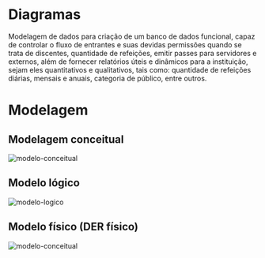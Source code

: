 # Diagramas

Modelagem de dados para criação de um banco de dados funcional, capaz de controlar o fluxo de entrantes e suas devidas permissões quando se trata de discentes, quantidade de refeições, emitir passes para servidores e externos, além de fornecer relatórios úteis e dinâmicos para a instituição, sejam eles quantitativos e qualitativos, tais como: quantidade de refeições diárias, mensais e anuais, categoria de público, entre outros.

# Modelagem

## Modelagem conceitual

![modelo-conceitual](diagramas/der.png)

## Modelo lógico

![modelo-logico](diagramas/modelo-logico.png)

## Modelo físico (DER físico)

![modelo-conceitual](diagramas/der-fisico.png)
